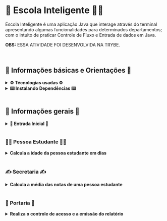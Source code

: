 # 🏫 Escola Inteligente 🧑‍🏫

Escola Inteligente é uma aplicação Java que interage através do terminal apresentando algumas funcionalidades para determinados departamentos; com o intuito de praticar Controle de Fluxo e Entrada de dados em Java.

<strong>OBS:</strong> ESSA ATIVIDADE FOI DESENVOLVIDA NA TRYBE.

<br>

## 📑 Informações básicas e Orientações 📑

<details>
  <summary><strong>⚙️ Técnologias usadas ⚙️</strong></summary><br>
  
  * Java;
  * Maven;
  * Eslint.
</details>

<details>
  <summary><strong>⌨️ Instalando Dependências ⌨️</strong></summary><br>
  
  Execute:  `mvn install`
</details>

<!--

<details>
  <summary><strong>🛠 Executando Testes 🛠</strong></summary><br>
  
  Para executar todos os testes basta rodar o comando: `mvn test`
  
  Para executar apenas uma classe de testes: `mvn test -Dtest="TestClassName"`
</details>

-->

<br>

## 👥 Informações gerais 👥

<details>
  <summary><strong>🚪 Entrada Inicial	🚪</strong></summary><br>

```
Boas vindas a Escola Inteligente!
Escolha um departamento:
1 - Pessoa Estudante - Calcular idade em dias
2 - Secretaria - Calcular a média das notas
3 - Portaria - Gerar relatório de controle de acesso
```

</details>

<br>

### 🧑‍🎓 Pessoa Estudante 🧑‍🎓

<details>
  <summary><strong>Calcula a idade da pessoa estudante em dias</strong></summary><br>

Para isso, o usuário deverá enviar o `nome`, idade em `anos`, `meses` e `dias`.

<br>
  <ul>
    <li><p><strong>mensagem para nome: </strong><code>Qual o nome da Pessoa Estudante?</code></p></li>
    <li><p><strong>mensagem para pedir para informar a idade: </strong><code>Qual a sua idade em anos, meses e dias?</code></p></li>
    <li><p><strong>mensagem para os anos: </strong><code>anos:</code></p></li>
    <li><p><strong>mensagem para os meses: </strong><code>meses:</code></p></li>
    <li><p><strong>mensagem para os dias: </strong><code>dias:</code></p></li>
    <li><p><strong>mensagem final: </strong><code>A idade de Nome em dias é TotalDeDias.</code></p></li>
  </ul>

  <br>

<strong>OBS:</strong> A contagem é feita pensando que <code>todos os anos</code> contém <code>365</code> dias e que os <code>meses</code> contém <code>30</code> dias.

</details>

<br>

### ✍️ Secretaria ✍️

<details>
  <summary><strong>Calcula a média das notas de uma pessoa estudante</strong></summary><br>

  Para isso, o usuário deverá enviar o `nome` e as notas: `nota 1`, `nota 1`, `nota 3` e `nota 4`.
  
<br>
  <ul>
    <li><p><strong>mensagem para nome: </strong><code>Qual o nome da Pessoa Estudante?</code></p></li>
    <li><p><strong>mensagem para a nota 1: </strong><code>Avaliação 1:</code></p></li>
    <li><p><strong>mensagem para a nota 2: </strong><code>Avaliação 2:</code></p></li>
    <li><p><strong>mensagem para a nota 3: </strong><code>Avaliação 3:</code></p></li>
    <li><p><strong>mensagem para a nota 4: </strong><code>Avaliação 4:</code></p></li>
    <li><p><strong>mensagem final: </strong><code>A média das notas de Nome é Media</code></p></li>
  </ul>

  <br>

<strong>OBS:</strong> A contagem é feita somando <code>todas as notas</code> todos os anos</code> e divindo por <code>4</code>

</details>

<br>

### 🚪 Portaria 🚪

<details>
  <summary><strong>Realiza o controle de acesso e a emissão do relatório</strong></summary><br>

#### 🚪 Entrada Inicial	🚪
```
Entre com o número correspondente à opção desejada:
1 - Registrar o acesso de pessoa estudante
2 - Finalizar o acesso e emitir o relatório
```

<br>

* Se o usuário retornar o número `1`, a seguinte mensagem retornará: `Entre com a idade da pessoa estudante:`.
  1 - Após, caso o usuário mandar um número menor que 11, a mensagem será: `Pessoa estudante do Ensino Fundamental I, catraca liberada!`.
  2 - Caso o usuário mandar um número entre 11 à 14, a mensagem será: `Pessoa estudante do Ensino Fundamental II, catraca liberada!`.
  3 - E caso o usuário mandar um número maior que 14, a mensagem será: `Pessoa estudante do Ensino Médio, catraca liberada!`.
  4 - Se o usuário não mandar um número, a mensagem será: `Idade incorreta`.

* Se o usuário retornar o número `2`, após cadastrar a entrada dos estudantes, ele mostrará as seguintes informações: `A quantidade de estudantes de cada ensino que entraram`, `a porcentagem de estudantes de cada ensino` e `a quantidade total`.

<br>

#### Exemplo de saída:
  
```
----- Quantidade -----
Ensino Fundamental I: 40
Ensino Fundamental II: 100
Ensino Médio: 60

----- Percentual -----
Ensino Fundamental I: 20.0%
Ensino Fundamental II: 50.0%
Ensino Médio: 30.0%

TOTAL: 200
```

<br>

</details>

